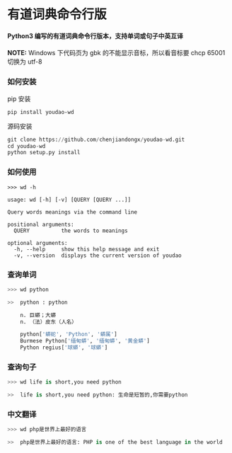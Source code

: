 # 有道词典命令行版

#### Python3 编写的有道词典命令行版本，支持单词或句子中英互译

**NOTE:** Windows 下代码页为 gbk 的不能显示音标，所以看音标要 chcp 65001 切换为 utf-8

### 如何安装

pip 安装
```
pip install youdao-wd
```

源码安装
```python
git clone https://github.com/chenjiandongx/youdao-wd.git
cd youdao-wd
python setup.py install
```

### 如何使用
```
>>> wd -h

usage: wd [-h] [-v] [QUERY [QUERY ...]]

Query words meanings via the command line

positional arguments:
  QUERY          the words to meanings

optional arguments:
  -h, --help     show this help message and exit
  -v, --version  displays the current version of youdao
```

### 查询单词
```python
>>> wd python

>>  python : python

    n. 巨蟒；大蟒
    n. （法）皮东（人名）

    python['蟒蛇', 'Python', '蟒属']
    Burmese Python['缅甸蟒', '缅甸蟒', '黄金蟒']
    Python regius['球蟒', '球蟒']
```

### 查询句子
```python
>>> wd life is short,you need python

>>  life is short,you need python: 生命是短暂的,你需要python
```

### 中文翻译
```python
>>> wd php是世界上最好的语言

>>  php是世界上最好的语言: PHP is one of the best language in the world
```
